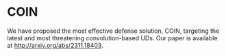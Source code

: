 # COIN
We have proposed the most effective defense solution, COIN, targeting the latest and most threatening convolution-based UDs.
Our paper is available at http://arxiv.org/abs/2311.18403.
